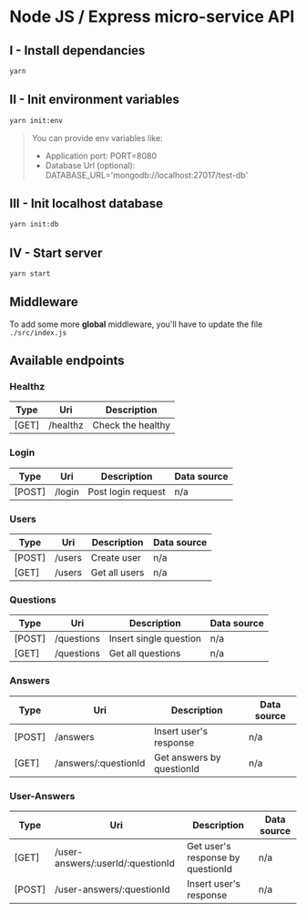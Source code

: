# Node JS / Express micro-service API

## I - Install dependancies
```sh
yarn
```

## II - Init environment variables
```sh
yarn init:env
```
> You can provide env variables like:
>
> - Application port: PORT=8080
> - Database Url (optional): DATABASE_URL='mongodb://localhost:27017/test-db'

## III - Init localhost database
```sh
yarn init:db
```

## IV - Start server
```sh
yarn start
```

## Middleware
To add some more **global** middleware, you'll have to update the file `./src/index.js`

## Available endpoints
### Healthz

| Type  | Uri      | Description       |
| ----- | -------- | ----------------- |
| [GET] | /healthz | Check the healthy |

### Login

| Type     | Uri          | Description         | Data source  |
| ------   | ------------ | ------------------- | ------------ |
| [POST]   | /login       | Post login request  | n/a          |

### Users

| Type   | Uri    | Description   | Data source  |
|--------|--------|---------------| ------------ |
| [POST] | /users | Create user   | n/a          |
| [GET]  | /users | Get all users | n/a          |

### Questions

| Type   | Uri        | Description            | Data source  |
|--------|------------|------------------------| ------------ |
| [POST] | /questions | Insert single question | n/a          |
| [GET]  | /questions | Get all questions      | n/a          |

### Answers

| Type   | Uri                   | Description               | Data source  |
|--------|-----------------------|---------------------------| ------------ |
| [POST] | /answers              | Insert user's response    | n/a          |
| [GET]  | /answers/:questionId  | Get answers by questionId | n/a          |

### User-Answers

| Type   | Uri                               | Description                       | Data source  |
|--------|-----------------------------------|-----------------------------------| ------------ |
| [GET]  | /user-answers/:userId/:questionId | Get user's response by questionId | n/a          |
| [POST] | /user-answers/:questionId         | Insert user's response            | n/a          |